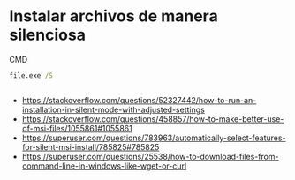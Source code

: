 # Instalar archivos de manera silenciosa

CMD
```cmd
file.exe /S
```


```powershell

```

+ https://stackoverflow.com/questions/52327442/how-to-run-an-installation-in-silent-mode-with-adjusted-settings
+ https://stackoverflow.com/questions/458857/how-to-make-better-use-of-msi-files/1055861#1055861
+ https://superuser.com/questions/783963/automatically-select-features-for-silent-msi-install/785825#785825
+ https://superuser.com/questions/25538/how-to-download-files-from-command-line-in-windows-like-wget-or-curl